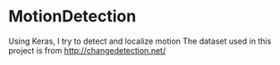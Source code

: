 # MotionDetection
Using Keras, I try to detect and localize motion
The dataset used in this project is from http://changedetection.net/

